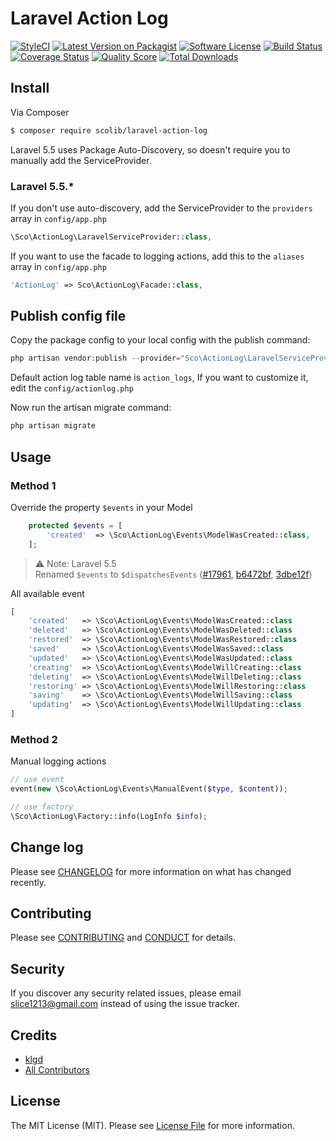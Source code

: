 # Laravel Action Log

[![StyleCI][ico-styleci]][link-styleci]
[![Latest Version on Packagist][ico-version]][link-packagist]
[![Software License][ico-license]](LICENSE.md)
[![Build Status][ico-travis]][link-travis]
[![Coverage Status][ico-scrutinizer]][link-scrutinizer]
[![Quality Score][ico-code-quality]][link-code-quality]
[![Total Downloads][ico-downloads]][link-downloads]

## Install

Via Composer

``` bash
$ composer require scolib/laravel-action-log
```

Laravel 5.5 uses Package Auto-Discovery, so doesn't require you to manually add the ServiceProvider.

### Laravel 5.5.*

If you don't use auto-discovery, add the ServiceProvider to the `providers` array in `config/app.php`

```php
\Sco\ActionLog\LaravelServiceProvider::class,
```

If you want to use the facade to logging actions, add this to the `aliases` array in `config/app.php`

```php
'ActionLog' => Sco\ActionLog\Facade::class,
```

## Publish config file

Copy the package config to your local config with the publish command:

```php
php artisan vendor:publish --provider="Sco\ActionLog\LaravelServiceProvider"
```

Default action log table name is `action_logs`, If you want to customize it, edit the `config/actionlog.php`

Now run the artisan migrate command:
```php
php artisan migrate
```

## Usage

### Method 1

Override the property `$events` in your Model

```php
    protected $events = [
        'created'  => \Sco\ActionLog\Events\ModelWasCreated::class,
    ];
```

> ⚠ Note: Laravel 5.5   
> Renamed `$events` to `$dispatchesEvents` ([#17961](https://github.com/laravel/framework/pull/17961), [b6472bf](https://github.com/laravel/framework/commit/b6472bf6fec1af6e76604aaf3f7fed665440ac66), [3dbe12f](https://github.com/laravel/framework/commit/3dbe12f16f470e3bca868576d517d57876bc50af))

All available event

```php
[
    'created'   => \Sco\ActionLog\Events\ModelWasCreated::class
    'deleted'   => \Sco\ActionLog\Events\ModelWasDeleted::class
    'restored'  => \Sco\ActionLog\Events\ModelWasRestored::class
    'saved'     => \Sco\ActionLog\Events\ModelWasSaved::class
    'updated'   => \Sco\ActionLog\Events\ModelWasUpdated::class
    'creating'  => \Sco\ActionLog\Events\ModelWillCreating::class
    'deleting'  => \Sco\ActionLog\Events\ModelWillDeleting::class
    'restoring' => \Sco\ActionLog\Events\ModelWillRestoring::class
    'saving'    => \Sco\ActionLog\Events\ModelWillSaving::class
    'updating'  => \Sco\ActionLog\Events\ModelWillUpdating::class
]
```

### Method 2
Manual logging actions

```php
// use event
event(new \Sco\ActionLog\Events\ManualEvent($type, $content));

// use factory
\Sco\ActionLog\Factory::info(LogInfo $info);
```


## Change log

Please see [CHANGELOG](CHANGELOG.md) for more information on what has changed recently.

## Contributing

Please see [CONTRIBUTING](CONTRIBUTING.md) and [CONDUCT](CONDUCT.md) for details.

## Security

If you discover any security related issues, please email slice1213@gmail.com instead of using the issue tracker.

## Credits

- [klgd][link-author]
- [All Contributors][link-contributors]

## License

The MIT License (MIT). Please see [License File](LICENSE.md) for more information.

[ico-styleci]: https://styleci.io/repos/89337140/shield?branch=master
[ico-version]: https://img.shields.io/packagist/v/ScoLib/laravel-action-log.svg?style=flat-square
[ico-license]: https://img.shields.io/badge/license-MIT-brightgreen.svg?style=flat-square
[ico-travis]: https://img.shields.io/travis/ScoLib/laravel-action-log/master.svg?style=flat-square
[ico-scrutinizer]: https://img.shields.io/scrutinizer/coverage/g/ScoLib/laravel-action-log.svg?style=flat-square
[ico-code-quality]: https://img.shields.io/scrutinizer/g/ScoLib/laravel-action-log.svg?style=flat-square
[ico-downloads]: https://img.shields.io/packagist/dt/ScoLib/laravel-action-log.svg?style=flat-square

[link-styleci]: https://styleci.io/repos/89337140
[link-packagist]: https://packagist.org/packages/ScoLib/laravel-action-log
[link-travis]: https://travis-ci.org/ScoLib/laravel-action-log
[link-scrutinizer]: https://scrutinizer-ci.com/g/ScoLib/laravel-action-log/code-structure
[link-code-quality]: https://scrutinizer-ci.com/g/ScoLib/laravel-action-log
[link-downloads]: https://packagist.org/packages/ScoLib/laravel-action-log
[link-author]: https://github.com/klgd
[link-contributors]: ../../contributors
